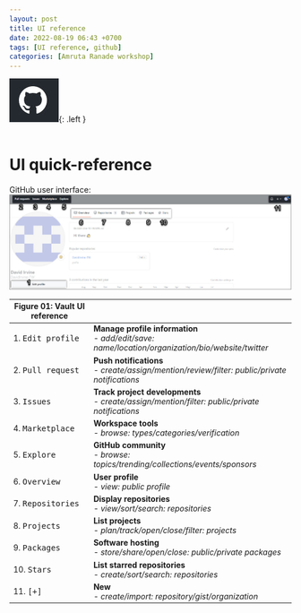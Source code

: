 ```yaml
---
layout: post
title: UI reference
date: 2022-08-19 06:43 +0700
tags: [UI reference, github]
categories: [Amruta Ranade workshop]
---
```

![logo](/assets/arw01.jpg){: .left }
<br>
<br>

# UI quick-reference

GitHub user interface:
![user interface](/assets/gitui.jpg)
<br>

| Figure 01: Vault UI reference||
| ----------- | ----------- |
| 1. <kbd>Edit profile</kbd> | **Manage profile information** <br> - *add/edit/save: name/location/organization/bio/website/twitter* <br>|
| 2. <kbd>Pull request</kbd>| **Push notifications**<br> - *create/assign/mention/review/filter: public/private notifications* |
| 3. <kbd>Issues</kbd> | **Track project developments**<br> - *create/assign/mention/filter: public/private notifications*|
| 4. <kbd>Marketplace</kbd> |**Workspace tools**<br> - *browse: types/categories/verification*|
| 5. <kbd>Explore</kbd> | **GitHub community**<br> - *browse: topics/trending/collections/events/sponsors*|
| 6. <kbd>Overview</kbd> | **User profile**<br> -	*view: public profile*|
| 7. <kbd>Repositories</kbd>  |**Display repositories**<br> - *view/sort/search: repositories*|
| 8. <kbd>Projects</kbd>| **List projects**<br> - *plan/track/open/close/filter: projects*|
| 9. <kbd>Packages</kbd>| **Software hosting**<br>- *store/share/open/close: public/private packages*|
| 10. <kbd>Stars</kbd>| **List starred repositories**<br>- *create/sort/search: repositories*|
| 11. <kbd>[+]</kbd>| **New**<br>- *create/import: repository/gist/organization*|